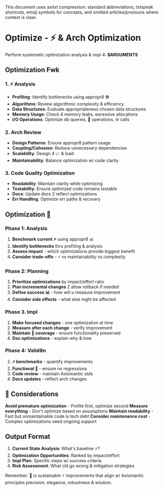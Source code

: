 This document uses axitxt compression: standard abbreviations, txtspeak shortcuts, emoji symbols for concepts, and omitted articles/pronouns where context is clear.

# Optimize - ⚡ & Arch Optimization

Perform systematic optimization analysis & impl 4: **$ARGUMENTS**

## Optimization Fwk

### 1. ⚡ Analysis
- **Profiling**: Identify bottlenecks using appropr8 🛠️
- **Algorithms**: Review algorithmic complexity & efficiency
- **Data Structures**: Evaluate appropriateness chosen data structures
- **Memory Usage**: Check 4 memory leaks, excessive allocations
- **I/O Operations**: Optimize db queries, 📁 operations, 🌐 calls

### 2. Arch Review
- **Design Patterns**: Ensure appropr8 pattern usage
- **Coupling/Cohesion**: Reduce unnecessary dependencies
- **Scalability**: Design 4 📈 & load
- **Maintainability**: Balance optimization w/ code clarity

### 3. Code Quality Optimization
- **Readability**: Maintain clarity while optimizing
- **Testability**: Ensure optimized code remains testable
- **Docs**: Update docs 2 reflect optimizations
- **Err Handling**: Optimize err paths & recovery

## Optimization 🔄

### Phase 1: Analysis
1. **Benchmark current ⚡** using appropr8 📊
2. **Identify bottlenecks** thru profiling & analysis
3. **Assess impact** - which optimizations provide biggest benefit
4. **Consider trade-offs** - ⚡ vs maintainability vs complexity

### Phase 2: Planning
1. **Prioritize optimizations** by impact/effort ratio
2. **Plan incremental changes** 2 allow rollback if needed
3. **Define success 📊** - how will u measure improvement
4. **Consider side effects** - what else mght be affected

### Phase 3. Impl
1. **Make focused changes** - one optimization at time
2. **Measure after each change** - verify improvement
3. **Maintain 🧪 coverage** - ensure functionality preserved
4. **Doc optimizations** - explain why & how

### Phase 4: Valid8n
1. **⚡ benchmarks** - quantify improvements
2. **Functional 🧪** - ensure no regressions
3. **Code review** - maintain Axiomantic stds
4. **Docs updates** - reflect arch changes

## 🚨 Considerations

**Avoid premature optimization** - Profile first, optimize second
**Measure everything** - Don't optimize based on assumptions
**Maintain readability** - Fast but unmaintainable code is tech debt
**Consider maintenance cost** - Complex optimizations need ongoing support

## Output Format

1. **Current State Analysis**: What's baseline ⚡?
2. **Optimization Opportunities**: Ranked by impact/effort
3. **Impl Plan**: Specific steps w/ success criteria
4. **Risk Assessment**: What cld go wrong & mitigation strategies

Remember: 🎯 is sustainable ⚡ improvements that align w/ Axiomantic principles precision, elegance, robustness & wisdom.